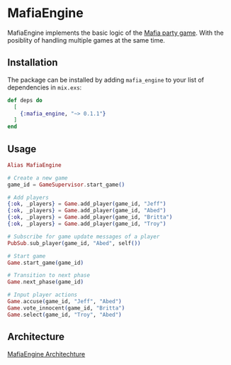 # MafiaEngine

MafiaEngine implements the basic logic of the [Mafia party game](https://en.wikipedia.org/wiki/Mafia_(party_game)). With the posiblity of handling multiple games at the same time.

## Installation

The package can be installed
by adding `mafia_engine` to your list of dependencies in `mix.exs`:

```elixir
def deps do
  [
    {:mafia_engine, "~> 0.1.1"}
  ]
end
```

## Usage



```elixir
Alias MafiaEngine

# Create a new game
game_id = GameSupervisor.start_game()

# Add players
{:ok, _players} = Game.add_player(game_id, "Jeff")
{:ok, _players} = Game.add_player(game_id, "Abed")
{:ok, _players} = Game.add_player(game_id, "Britta")
{:ok, _players} = Game.add_player(game_id, "Troy")

# Subscribe for game update messages of a player
PubSub.sub_player(game_id, "Abed", self())

# Start game
Game.start_game(game_id)

# Transition to next phase
Game.next_phase(game_id)

# Input player actions
Game.accuse(game_id, "Jeff", "Abed")
Game.vote_innocent(game_id, "Britta")
Game.select(game_id, "Troy", "Abed")
```

## Architecture
[MafiaEngine Architechture](/doc/diagrams/SComponentEngine.png)